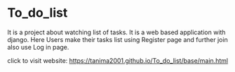 # To_do_list
It is a project about watching list of tasks. It is a web based application with django. Here Users make their tasks list using  Register  page and further join also use Log in page.  

click to visit website: https://tanima2001.github.io/To_do_list/base/main.html

